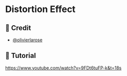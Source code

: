# Distortion Effect

## 🚨 Credit

- [@olivierlarose](https://github.com/olivierlarose)

## 🚨 Tutorial

https://www.youtube.com/watch?v=9FDt6tuFP-k&t=18s

